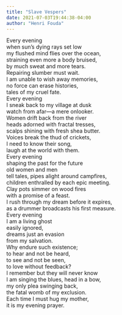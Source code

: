 ```yaml
---
title: "Slave Vespers"
date: 2021-07-03T19:44:38-04:00
author: "Henri Fouda"
---
```


Every evening \
when sun’s dying rays set low\
my flushed mind flies over the ocean,\
straining even more a body bruised,\
by much sweat and more tears. \
Repairing slumber must wait.\
I am unable to wish away memories, \
no force can erase histories,\
tales of my cruel fate. \
Every evening \
I sneak back to my village at dusk\
watch from afar—a mere onlooker. \
Women drift back from the river\
heads adorned with fractal tresses,\
scalps shining with fresh shea butter.\
Voices break the thud of crickets, \
I need to know their song, \
laugh at the world with them.\
Every evening\
shaping the past for the future \
old women and men \
tell tales, pipes alight around campfires,\
children enthralled by each epic meeting.\
Clay pots simmer on wood fires \
with a promise of a feast.\
I rush through my dream before it expires, \
as a drummer broadcasts his first measure.\
Every evening\
I am a living ghost\
easily ignored, \
dreams just an evasion\
from my salvation.\
Why endure such existence; \
to hear and not be heard,\
to see and not be seen,\
to love without feedback? \
I remember but they will never know\
I am singing the blues, head in a bow,\
my only plea swinging back,\
the fatal womb of my exclusion.\
Each time I must hug my mother,\
it is my evening prayer.
